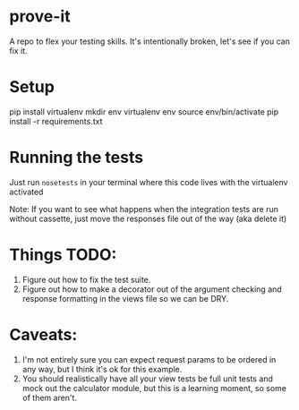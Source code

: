 prove-it
========

A repo to flex your testing skills.  It's intentionally broken, let's see if you can fix it.


Setup
=====
pip install virtualenv
mkdir env
virtualenv env
source env/bin/activate
pip install -r requirements.txt


Running the tests
======================
Just run `nosetests` in your terminal where this code lives with
the virtualenv activated

Note: If you want to see what happens when the integration tests are run
without cassette, just move the responses file out of the way (aka delete it)



Things TODO:
============
1. Figure out how to fix the test suite.
2. Figure out how to make a decorator out of the argument checking and response formatting in the views file so we can be DRY.


Caveats:
========
1. I'm not entirely sure you can expect request params to be ordered in any way, but I think it's ok for this example.
2. You should realistically have all your view tests be full unit tests and 
   mock out the calculator module, but this is a learning moment, so some of 
   them aren't.
